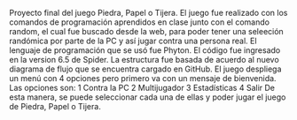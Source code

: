 Proyecto final del juego Piedra, Papel o Tijera.
El juego fue realizado con los comandos de programación aprendidos en clase junto con el comando random, el cual fue buscado desde la web, para poder tener una seleeción randómica por parte de la PC y así jugar contra una persona real.
El lenguaje de programación que se usó fue Phyton.
El código fue ingresado en la version 6.5 de Spider.
La estructura fue basada de acuerdo al nuevo diagrama de flujo que se encuentra cargado en GitHub.
El juego despliega un menú con 4 opciones pero primero va con un mensaje de bienvenida.
Las opciones son:
1 Contra la PC
2 Multijugador
3 Estadísticas
4 Salir
De esta manera, se puede seleccionar cada una de ellas y poder jugar el juego de Piedra, Papel o Tijera.
